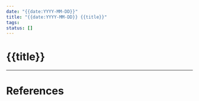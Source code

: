 ```yaml
---
date: "{{date:YYYY-MM-DD}}"
title: "{{date:YYYY-MM-DD}} {{title}}"
tags: 
status: []
---
```

# {{title}}


---
# References